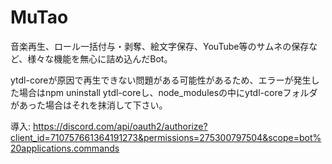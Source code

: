 # MuTao

音楽再生、ロール一括付与・剥奪、絵文字保存、YouTube等のサムネの保存など、様々な機能を無心に詰め込んだBot。

ytdl-coreが原因で再生できない問題がある可能性があるため、エラーが発生した場合はnpm uninstall ytdl-coreし、node_modulesの中にytdl-coreフォルダがあった場合はそれを抹消して下さい。

導入: https://discord.com/api/oauth2/authorize?client_id=710757661364191273&permissions=275300797504&scope=bot%20applications.commands
